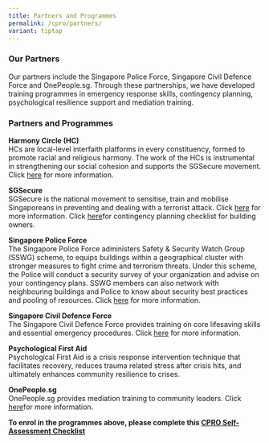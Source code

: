 ```yaml
---
title: Partners and Programmes
permalink: /cpro/partners/
variant: tiptap
---
```

<h3>Our Partners</h3>
<p>Our partners include the Singapore Police Force, Singapore Civil Defence
Force and OnePeople.sg. Through these partnerships, we have developed training
programmes in emergency response skills, contingency planning, psychological
resilience support and mediation training.</p>
<h3>Partners and Programmes</h3>
<p><strong>Harmony Circle (HC)</strong>
<br>HCs are local-level interfaith platforms in every constituency, formed
to promote racial and religious harmony. The work of the HCs is instrumental
in strengthening our social cohesion and supports the SGSecure movement.
Click <a href="https://www.harmonycircle.sg/" rel="noopener noreferrer nofollow" target="_blank">here</a> for
more information.</p>
<p><strong>SGSecure</strong>
<br>SGSecure is the national movement to sensitise, train and mobilise Singaporeans
in preventing and dealing with a terrorist attack. Click <a href="https://www.sgsecure.sg/" rel="noopener noreferrer nofollow" target="_blank">here</a> for
more information. Click <a href="https://www.sgsecure.gov.sg/docs/default-source/default-document-library/sgsecure-contingency-planning-checklist-for-building-owners-(16-may).pdf?sfvrsn=3cc4a994_0" rel="noopener noreferrer nofollow" target="_blank">here</a>for
contingency planning checklist for building owners.</p>
<p><strong>Singapore Police Force</strong>
<br>The Singapore Police Force administers Safety &amp; Security Watch Group
(SSWG) scheme, to equips buildings within a geographical cluster with stronger
measures to fight crime and terrorism threats. Under this scheme, the Police
will conduct a security survey of your organization and advise on your
contingency plans. SSWG members can also network with neighbouring buildings
and Police to know about security best practices and pooling of resources.
Click <a href="https://www.police.gov.sg/community/community-programmes/safety-and-security-watch-group" rel="noopener noreferrer nofollow" target="_blank">here</a> for
more information.</p>
<p><strong>Singapore Civil Defence Force</strong>
<br>The Singapore Civil Defence Force provides training on core lifesaving
skills and essential emergency procedures. Click <a href="https://www.scdf.gov.sg/home/community-volunteers/responders-plus-programme-(rpp)" rel="noopener noreferrer nofollow" target="_blank">here</a> for
more information.</p>
<p><strong>Psychological First Aid</strong>
<br>Psychological First Aid is a crisis response intervention technique that
facilitates recovery, reduces trauma related stress after crisis hits,
and ultimately enhances community resilience to crises.</p>
<p><strong>OnePeople.sg</strong>
<br>OnePeople.sg provides mediation training to community leaders. Click
<a href="http://www.onepeople.sg/" rel="noopener noreferrer nofollow" target="_blank">here</a>for more information.</p>
<p><strong>To enrol in the programmes above, please complete this <a href="https://www.form.gov.sg/6279fad733af340012dd4637" rel="noopener noreferrer nofollow" target="_blank">CPRO Self-Assessment Checklist</a></strong>
</p>